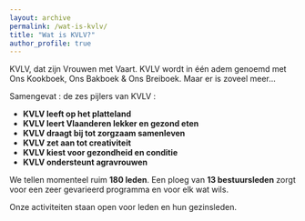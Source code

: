 ```yaml
---
layout: archive
permalink: /wat-is-kvlv/
title: "Wat is KVLV?"
author_profile: true
---
```

KVLV, dat zijn Vrouwen met Vaart.
KVLV wordt in één adem genoemd met Ons Kookboek, Ons Bakboek & Ons Breiboek.
Maar er is zoveel meer...

Samengevat : de zes pijlers van KVLV :

- **KVLV leeft op het platteland**
- **KVLV leert Vlaanderen lekker en gezond eten**
- **KVLV draagt bij tot zorgzaam samenleven**
- **KVLV zet aan tot creativiteit**
- **KVLV kiest voor gezondheid en conditie**
- **KVLV ondersteunt agravrouwen**

We tellen momenteel ruim **180 leden**. Een ploeg van **13 bestuursleden** zorgt voor een zeer gevarieerd programma en voor elk wat wils.

Onze activiteiten staan open voor leden en hun gezinsleden.